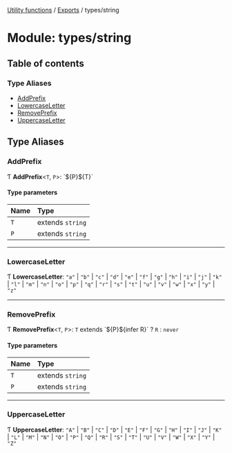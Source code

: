 [Utility functions](../index.md) / [Exports](../modules.md) / types/string

# Module: types/string

## Table of contents

### Type Aliases

- [AddPrefix](types_string.md#addprefix)
- [LowercaseLetter](types_string.md#lowercaseletter)
- [RemovePrefix](types_string.md#removeprefix)
- [UppercaseLetter](types_string.md#uppercaseletter)

## Type Aliases

### AddPrefix

Ƭ **AddPrefix**\<`T`, `P`\>: \`$\{P}$\{T}\`

#### Type parameters

| Name | Type |
| :------ | :------ |
| `T` | extends `string` |
| `P` | extends `string` |

___

### LowercaseLetter

Ƭ **LowercaseLetter**: ``"a"`` \| ``"b"`` \| ``"c"`` \| ``"d"`` \| ``"e"`` \| ``"f"`` \| ``"g"`` \| ``"h"`` \| ``"i"`` \| ``"j"`` \| ``"k"`` \| ``"l"`` \| ``"m"`` \| ``"n"`` \| ``"o"`` \| ``"p"`` \| ``"q"`` \| ``"r"`` \| ``"s"`` \| ``"t"`` \| ``"u"`` \| ``"v"`` \| ``"w"`` \| ``"x"`` \| ``"y"`` \| ``"z"``

___

### RemovePrefix

Ƭ **RemovePrefix**\<`T`, `P`\>: `T` extends \`$\{P}$\{infer R}\` ? `R` : `never`

#### Type parameters

| Name | Type |
| :------ | :------ |
| `T` | extends `string` |
| `P` | extends `string` |

___

### UppercaseLetter

Ƭ **UppercaseLetter**: ``"A"`` \| ``"B"`` \| ``"C"`` \| ``"D"`` \| ``"E"`` \| ``"F"`` \| ``"G"`` \| ``"H"`` \| ``"I"`` \| ``"J"`` \| ``"K"`` \| ``"L"`` \| ``"M"`` \| ``"N"`` \| ``"O"`` \| ``"P"`` \| ``"Q"`` \| ``"R"`` \| ``"S"`` \| ``"T"`` \| ``"U"`` \| ``"V"`` \| ``"W"`` \| ``"X"`` \| ``"Y"`` \| ``"Z"``
